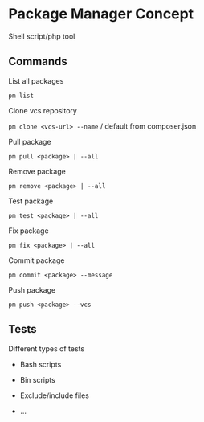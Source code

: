 # Package Manager Concept

Shell script/php tool

## Commands

List all packages

`pm list` 

Clone vcs repository

`pm clone <vcs-url> --name` / default from composer.json

Pull package

`pm pull <package> | --all`

Remove package

`pm remove <package> | --all`

Test package

`pm test <package> | --all`

Fix package

`pm fix <package> | --all`

Commit package

`pm commit <package> --message`

Push package

`pm push <package> --vcs`

## Tests 

Different types of tests 

- Bash scripts
- Bin scripts

- Exclude/include files
- ...
